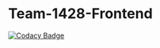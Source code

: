 # Team-1428-Frontend

[![Codacy Badge](https://api.codacy.com/project/badge/Grade/046e56ef1f314e3a8d75f4c70df44826)](https://app.codacy.com/gh/BuildForSDGCohort2/Team-1428-Frontend?utm_source=github.com&utm_medium=referral&utm_content=BuildForSDGCohort2/Team-1428-Frontend&utm_campaign=Badge_Grade_Settings)